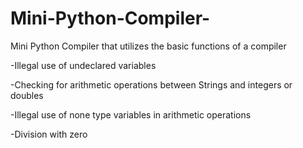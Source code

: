 # Mini-Python-Compiler-
Mini Python Compiler that utilizes the basic functions of a compiler

-Illegal use of undeclared variables

-Checking for arithmetic operations between Strings and integers or doubles

-Illegal use of none type variables in arithmetic operations

-Division with zero 


